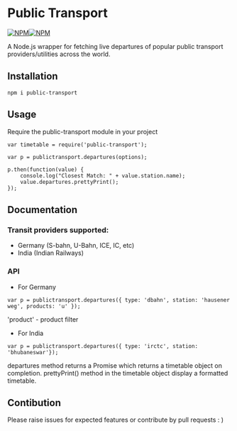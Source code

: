 # Public Transport


[![NPM](https://nodei.co/npm/public-transport.png?downloads=true&downloadRank=true&stars=true)](https://nodei.co/npm/public-transport/)[![NPM](https://nodei.co/npm-dl/public-transport.png?months=1&height=3)](https://nodei.co/npm/public-transport/)


A Node.js wrapper for fetching live departures of popular public transport providers/utilities across the world.

## Installation

`npm i public-transport`

## Usage

Require the public-transport module in your project
```
var timetable = require('public-transport');

var p = publictransport.departures(options);

p.then(function(value) {
    console.log("Closest Match: " + value.station.name);
    value.departures.prettyPrint();
});
```


## Documentation

### Transit providers supported:
- Germany (S-bahn, U-Bahn, ICE, IC, etc)
- India (Indian Railways)

### API
- For Germany

`var p = publictransport.departures({ type: 'dbahn', station: 'hausener weg', products: 'u' });`


'product' - product filter



- For India

`var p = publictransport.departures({ type: 'irctc', station: 'bhubaneswar'});`

departures method returns a Promise which returns a timetable object on completion.
prettyPrint() method in the timetable object display a formatted timetable.


## Contibution

Please raise issues for expected features or contribute by pull requests : )